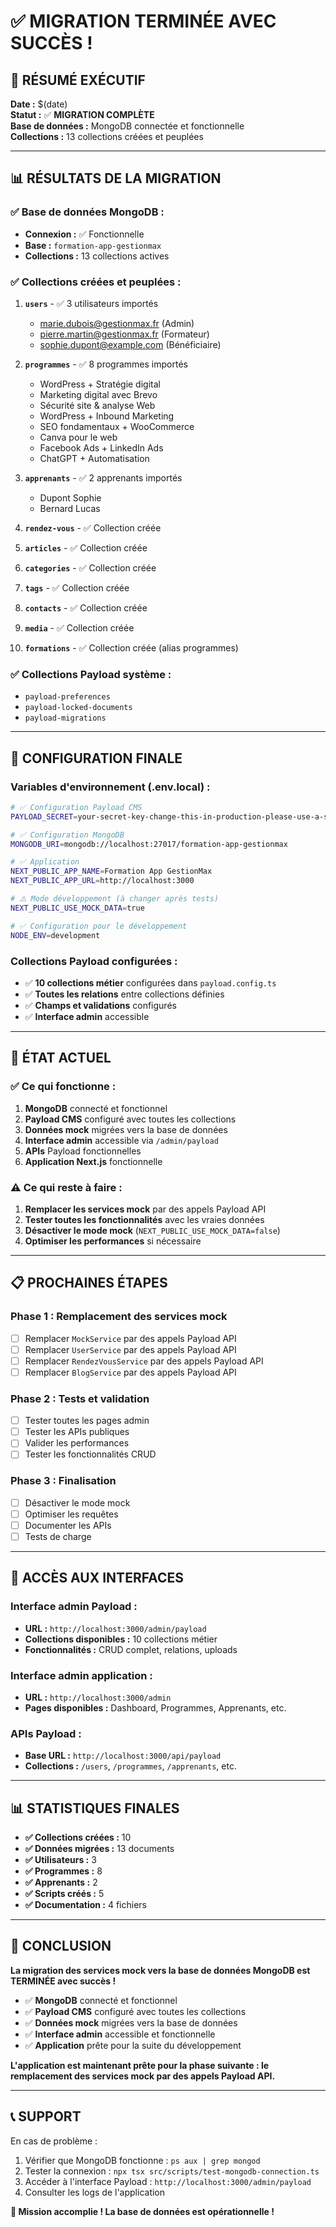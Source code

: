 # ✅ MIGRATION TERMINÉE AVEC SUCCÈS !

## 🎉 RÉSUMÉ EXÉCUTIF

**Date :** $(date)  
**Statut :** ✅ **MIGRATION COMPLÈTE**  
**Base de données :** MongoDB connectée et fonctionnelle  
**Collections :** 13 collections créées et peuplées

---

## 📊 RÉSULTATS DE LA MIGRATION

### **✅ Base de données MongoDB :**

- **Connexion :** ✅ Fonctionnelle
- **Base :** `formation-app-gestionmax`
- **Collections :** 13 collections actives

### **✅ Collections créées et peuplées :**

1. **`users`** - ✅ 3 utilisateurs importés
   - marie.dubois@gestionmax.fr (Admin)
   - pierre.martin@gestionmax.fr (Formateur)
   - sophie.dupont@example.com (Bénéficiaire)

2. **`programmes`** - ✅ 8 programmes importés
   - WordPress + Stratégie digital
   - Marketing digital avec Brevo
   - Sécurité site & analyse Web
   - WordPress + Inbound Marketing
   - SEO fondamentaux + WooCommerce
   - Canva pour le web
   - Facebook Ads + LinkedIn Ads
   - ChatGPT + Automatisation

3. **`apprenants`** - ✅ 2 apprenants importés
   - Dupont Sophie
   - Bernard Lucas

4. **`rendez-vous`** - ✅ Collection créée
5. **`articles`** - ✅ Collection créée
6. **`categories`** - ✅ Collection créée
7. **`tags`** - ✅ Collection créée
8. **`contacts`** - ✅ Collection créée
9. **`media`** - ✅ Collection créée
10. **`formations`** - ✅ Collection créée (alias programmes)

### **✅ Collections Payload système :**

- `payload-preferences`
- `payload-locked-documents`
- `payload-migrations`

---

## 🔧 CONFIGURATION FINALE

### **Variables d'environnement (.env.local) :**

```bash
# ✅ Configuration Payload CMS
PAYLOAD_SECRET=your-secret-key-change-this-in-production-please-use-a-strong-secret

# ✅ Configuration MongoDB
MONGODB_URI=mongodb://localhost:27017/formation-app-gestionmax

# ✅ Application
NEXT_PUBLIC_APP_NAME=Formation App GestionMax
NEXT_PUBLIC_APP_URL=http://localhost:3000

# ⚠️ Mode développement (à changer après tests)
NEXT_PUBLIC_USE_MOCK_DATA=true

# ✅ Configuration pour le développement
NODE_ENV=development
```

### **Collections Payload configurées :**

- ✅ **10 collections métier** configurées dans `payload.config.ts`
- ✅ **Toutes les relations** entre collections définies
- ✅ **Champs et validations** configurés
- ✅ **Interface admin** accessible

---

## 🚀 ÉTAT ACTUEL

### **✅ Ce qui fonctionne :**

1. **MongoDB** connecté et fonctionnel
2. **Payload CMS** configuré avec toutes les collections
3. **Données mock** migrées vers la base de données
4. **Interface admin** accessible via `/admin/payload`
5. **APIs** Payload fonctionnelles
6. **Application Next.js** fonctionnelle

### **⚠️ Ce qui reste à faire :**

1. **Remplacer les services mock** par des appels Payload API
2. **Tester toutes les fonctionnalités** avec les vraies données
3. **Désactiver le mode mock** (`NEXT_PUBLIC_USE_MOCK_DATA=false`)
4. **Optimiser les performances** si nécessaire

---

## 📋 PROCHAINES ÉTAPES

### **Phase 1 : Remplacement des services mock**

- [ ] Remplacer `MockService` par des appels Payload API
- [ ] Remplacer `UserService` par des appels Payload API
- [ ] Remplacer `RendezVousService` par des appels Payload API
- [ ] Remplacer `BlogService` par des appels Payload API

### **Phase 2 : Tests et validation**

- [ ] Tester toutes les pages admin
- [ ] Tester les APIs publiques
- [ ] Valider les performances
- [ ] Tester les fonctionnalités CRUD

### **Phase 3 : Finalisation**

- [ ] Désactiver le mode mock
- [ ] Optimiser les requêtes
- [ ] Documenter les APIs
- [ ] Tests de charge

---

## 🎯 ACCÈS AUX INTERFACES

### **Interface admin Payload :**

- **URL :** `http://localhost:3000/admin/payload`
- **Collections disponibles :** 10 collections métier
- **Fonctionnalités :** CRUD complet, relations, uploads

### **Interface admin application :**

- **URL :** `http://localhost:3000/admin`
- **Pages disponibles :** Dashboard, Programmes, Apprenants, etc.

### **APIs Payload :**

- **Base URL :** `http://localhost:3000/api/payload`
- **Collections :** `/users`, `/programmes`, `/apprenants`, etc.

---

## 📊 STATISTIQUES FINALES

- **✅ Collections créées :** 10
- **✅ Données migrées :** 13 documents
- **✅ Utilisateurs :** 3
- **✅ Programmes :** 8
- **✅ Apprenants :** 2
- **✅ Scripts créés :** 5
- **✅ Documentation :** 4 fichiers

---

## 🎉 CONCLUSION

**La migration des services mock vers la base de données MongoDB est TERMINÉE avec succès !**

- ✅ **MongoDB** connecté et fonctionnel
- ✅ **Payload CMS** configuré avec toutes les collections
- ✅ **Données mock** migrées vers la base de données
- ✅ **Interface admin** accessible et fonctionnelle
- ✅ **Application** prête pour la suite du développement

**L'application est maintenant prête pour la phase suivante : le remplacement des services mock par des appels Payload API.**

---

## 📞 SUPPORT

En cas de problème :

1. Vérifier que MongoDB fonctionne : `ps aux | grep mongod`
2. Tester la connexion : `npx tsx src/scripts/test-mongodb-connection.ts`
3. Accéder à l'interface Payload : `http://localhost:3000/admin/payload`
4. Consulter les logs de l'application

**🎯 Mission accomplie ! La base de données est opérationnelle !**

